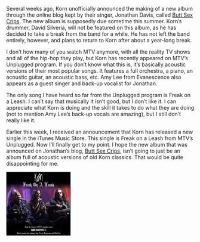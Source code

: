 Several weeks ago, Korn unofficially announced the making of a new album through the online blog kept by their singer, Jonathan Davis, called [Butt Sex Crips](http://www.buttsexcrips.com). The new album is supposedly due sometime this summer. Korn’s drummer, David Silveria, will not be featured on this album, as he has decided to take a break from the band for a while. He has not left the band entirely, however, and plans to return to Korn after about a year-long break.

I don’t how many of you watch MTV anymore, with all the reality TV shows and all of the hip-hop they play, but Korn has recently appeared on MTV’s Unplugged program. If you don’t know what this is, it’s basically acoustic versions of their most popular songs. It features a full orchestra, a piano, an acoustic guitar, an acoustic bass, etc. Amy Lee from Evanescence also appears as a guest singer and back-up vocalist for Jonathan.

The only song I have heard so far from the Unplugged program is Freak on a Leash. I can’t say that musically it isn’t good, but I don’t like it. I can appreciate what Korn is doing and the skill it takes to do what they are doing (not to mention Amy Lee’s back-up vocals are amazing), but I still don’t really like it.

Earlier this week, I received an announcement that Korn has released a new single in the iTunes Music Store. This single is Freak on a Leash from MTV’s Unplugged. Now I’ll finally get to my point. I hope the new album that was announced on Jonathan’s blog, [Butt Sex Crips](http://www.buttsexcrips.com), isn’t going to just be an album full of acoustic versions of old Korn classics. That would be quite disappointing for me.

[![Korn Unplugged](kornunplugged.png)](https://i0.wp.com/blog.alexseifert.com/wp-content/uploads/2007/02/kornunplugged.png?ssl=1 "Korn Unplugged")